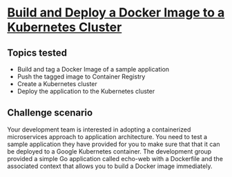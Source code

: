 # [Build and Deploy a Docker Image to a Kubernetes Cluster](https://www.qwiklabs.com/focuses/1738?parent=catalog)

## Topics tested

* Build and tag a Docker Image of a sample application
* Push the tagged image to Container Registry
* Create a Kubernetes cluster
* Deploy the application to the Kubernetes cluster


## Challenge scenario

Your development team is interested in adopting a containerized microservices approach to application architecture. You need to test a sample application they have provided for you to make sure that that it can be deployed to a Google Kubernetes container. The development group provided a simple Go application called echo-web with a Dockerfile and the associated context that allows you to build a Docker image immediately.
